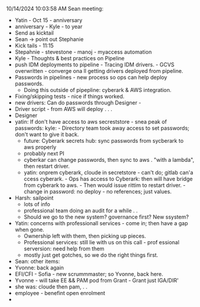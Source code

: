 10/14/2024 10:03:58 AM
Sean meeting:
   - Yatin - Oct 15 - anniversary
   - anniversary - Kyle - to year
   - Send as kicktail
   - Sean -> point out Stephanie
   - Kick tails - 11:15
   - Stepahnie - stevestone - manoj - myaccess automation
   - Kyle - Thoughts & best practices on Pipeline
   - push IDM deployments to pipeline
    - Tracing IDM drivers.
    - GCVS overwritten
    - converge ona ll getting drivers deployed from pipeline.
   - Passwords in pipelines - new process so ops can help deploy passwords.
     - Doing this outside of pipepline: cyberark & AWS integration.
   - Fixing/skipping tests - nice if things worked.
   - new drivers: Can do passwords through Designer -
   - Driver script - from AWS will deploy . . .
   - Designer
   - yatin: If don't have access to aws secreststore
    - snea peak of passwords: kyle: - Directory team took away access to set passwords; don't want to give it back.
      - future: Cyberark secrets hub: sync passwords from sycberark to aws properly
      - probably next PI
      - cyberkar can change passwords, then sync to aws  . "with a lambda", then restart driver.
      - yatin: onprem cyberark, cloude in secretstore - can't do; gitlab can'a ccess cyberark.
    - Ops has access to Cyberark: then will have bridge from cyberark to aws.
    - Then would issue rittim to restart driver.
    - change in password: no deploy - no references; just values.
 - Harsh: sailpoint
   - lots of info
   - professional team doing an audit for a while . .
   - Should we go to the new system? governance first? New ssystem?
 - Yatin: concerns with professionall services - come in; then have a gap when gone.
   - Ownership left with them, then picking up pieces.
   - Professional services: still lie with us on this call - prof essional serversion: need help from them
   - mostly just get gotches, so we do the right things first.
  - Sean: other items:
  - Yvonne: back again
  - EFI/CFI - Sofia - new scrummmaster; so Yvonne, back here.
  - Yvonne - will take EE && PAM pod from Grant - Grant just IGA/DIR'
  - she was: cloude then pam,  . .
  - employee - benefint open enrolment
  -

